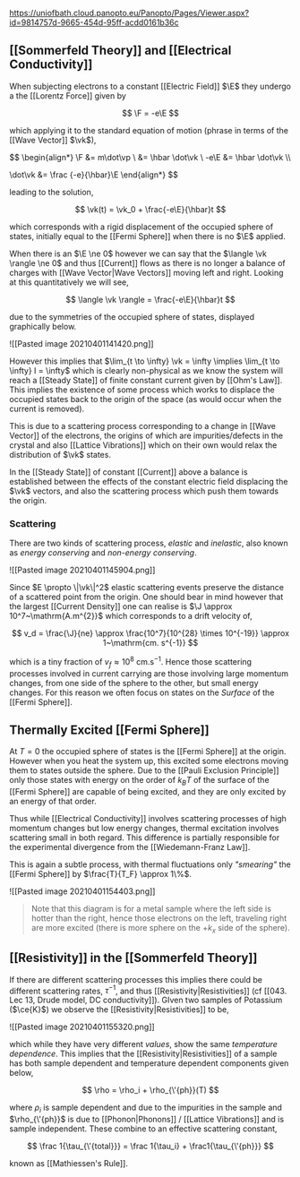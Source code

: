 https://uniofbath.cloud.panopto.eu/Panopto/Pages/Viewer.aspx?id=9814757d-9665-454d-95ff-acdd0161b36c

## [[Sommerfeld Theory]] and [[Electrical Conductivity]]

When subjecting electrons to a constant [[Electric Field]] $\E$ they undergo a the [[Lorentz Force]] given by

$$
\F = -e\E
$$

which applying it to the standard equation of motion (phrase in terms of the [[Wave Vector]] $\vk$),

$$
\begin{align*}
\F   &= m\dot\vp \\
     &= \hbar \dot\vk \\
-e\E &= \hbar \dot\vk \\\\

\dot\vk &= \frac {-e}{\hbar}\E
\end{align*}
$$

leading to the solution,

$$
\vk(t) = \vk_0 + \frac{-e\E}{\hbar}t
$$

which corresponds with a rigid displacement of the occupied sphere of states, initially equal to the [[Fermi Sphere]] when there is no $\E$ applied.

When there is an $\E \ne 0$ however we can say that the $\langle \vk \rangle \ne 0$ and thus [[Current]] flows as there is no longer a balance of charges with [[Wave Vector|Wave Vectors]] moving left and right. Looking at this quantitatively we will see,

$$
\langle \vk \rangle = \frac{-e\E}{\hbar}t
$$

due to the symmetries of the occupied sphere of states, displayed graphically below.

![[Pasted image 20210401141420.png]]

However this implies that $\lim_{t \to \infty} \vk = \infty \implies \lim_{t \to \infty} I = \infty$ which is clearly non-physical as we know the system will reach a [[Steady State]] of finite constant current given by [[Ohm's Law]]. This implies the existence of some process which works to displace the occupied states back to the origin of the space (as would occur when the current is removed).

This is due to a scattering process corresponding to a change in [[Wave Vector]] of the electrons, the origins of which are impurities/defects in the crystal and also [[Lattice Vibrations]] which on their own would relax the distribution of $\vk$ states.

In the [[Steady State]] of constant [[Current]] above a balance is established between the effects of the constant electric field displacing the $\vk$ vectors, and also the scattering process which push them towards the origin.

### Scattering

There are two kinds of scattering process, *elastic* and *inelastic*, also known as *energy conserving* and *non-energy conserving*.

![[Pasted image 20210401145904.png]]

Since $E \propto \|\vk\|^2$ elastic scattering events preserve the distance of a scattered point from the origin. One should bear in mind however that the largest [[Current Density]] one can realise is $\J \approx 10^7~\mathrm{A.m^{2}}$ which corresponds to a drift velocity of,

$$
v_d = \frac{\J}{ne} \approx \frac{10^7}{10^{28} \times 10^{-19}} \approx 1~\mathrm{cm. s^{-1}}
$$

which is a tiny fraction of $v_f \approx 10^8~\mathrm{cm. s^{-1}}$. Hence those scattering processes involved in current carrying are those involving large momentum changes, from one side of the sphere to the other, but small energy changes. For this reason we often focus on states on the *Surface* of the [[Fermi Sphere]].

## Thermally Excited [[Fermi Sphere]]

At $T = 0$ the occupied sphere of states is the [[Fermi Sphere]] at the origin. However when you heat the system up, this excited some electrons moving them to states outside the sphere. Due to the [[Pauli Exclusion Principle]] only those states with energy on the order of $k_BT$ of the surface of the [[Fermi Sphere]] are capable of being excited, and they are only excited by an energy of that order.

Thus while [[Electrical Conductivity]] involves scattering processes of high momentum changes but low energy changes, thermal excitation involves scattering small in both regard. This difference is partially responsible for the experimental divergence from the [[Wiedemann-Franz Law]].

This is again a subtle process, with thermal fluctuations only *"smearing"* the [[Fermi Sphere]] by $\frac{T}{T_F} \approx 1\%$.

![[Pasted image 20210401154403.png]]

> Note that this diagram is for a metal sample where the left side is hotter than the right, hence those electrons on the left, traveling right are more excited (there is more sphere on the $+k_x$ side of the sphere).

## [[Resistivity]] in the [[Sommerfeld Theory]]

If there are different scattering processes this implies there could be different scattering rates, $\tau^{-1}$, and thus [[Resistivity|Resistivities]] (cf [[043. Lec 13, Drude model, DC conductivity]]). GIven two samples of Potassium ($\ce{K}$) we observe the [[Resistivity|Resistivities]] to be,

![[Pasted image 20210401155320.png]]

which while they have very different *values*, show the same *temperature dependence*. This implies that the [[Resistivity|Resistivities]] of a sample has both sample dependent and temperature dependent components given below,

$$
\rho = \rho_i + \rho_{\'{ph}}(T)
$$

where $\rho_i$ is sample dependent and due to the impurities in the sample and $\rho_{\'{ph}}$ is due to [[Phonon|Phonons]] / [[Lattice Vibrations]] and is sample independent. These combine to an effective scattering constant,

$$
\frac 1{\tau_{\'{total}}} = \frac 1{\tau_i} + \frac1{\tau_{\'{ph}}}
$$

known as [[Mathiessen's Rule]].

